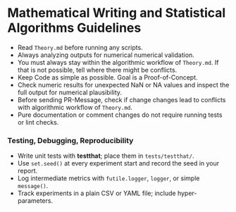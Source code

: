 # Mathematical Writing and Statistical Algorithms Guidelines

- Read `Theory.md` before running any scripts.
- Always analyzing outputs for numerical numerical validation.
- You must always stay within the algorithmic workflow of `Theory.md`. If that is not possible, tell where there might be conflicts.
- Keep Code as simple as possible. Goal is a Proof-of-Concept.
- Check numeric results for unexpected NaN or NA values and inspect the full output for numerical plausibility.
- Before sending PR-Message, check if change changes lead to conflicts with algorithmic workflow of `Theory.md`.
- Pure documentation or comment changes do not require running tests or lint checks.
  
### Testing, Debugging, Reproducibility

* Write unit tests with **testthat**; place them in `tests/testthat/`.
* Use `set.seed()` at every experiment start and record the seed in your report.
* Log intermediate metrics with `futile.logger`, `logger`, or simple `message()`.
* Track experiments in a plain CSV or YAML file; include hyper-parameters.
